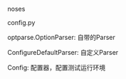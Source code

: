 noses

config.py

optparse.OptionParser: 自带的Parser

ConfigureDefaultParser: 自定义Parser

Config: 配置器，配置测试运行环境